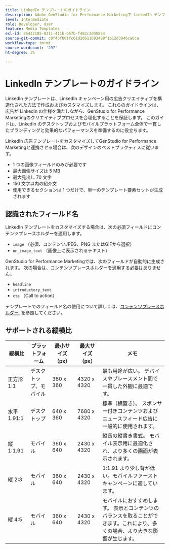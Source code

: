 ```yaml
---
title: LinkedIn テンプレートのガイドライン
description: Adobe GenStudio for Performance Marketingで LinkedIn テンプレートを使用する際は、ベストプラクティスに従ってください。
level: Intermediate
role: Developer, User
feature: Media Templates
exl-id: 85432185-8311-411b-b57b-f482c3d45854
source-git-commit: c0f45fb0ffc61d20611693498f1b12d3946ca6ca
workflow-type: tm+mt
source-wordcount: '297'
ht-degree: 3%

---
```


# LinkedIn テンプレートのガイドライン

LinkedIn テンプレートは、LinkedIn キャンペーン用の広告クリエイティブを構造化された方法で作成およびカスタマイズします。 これらのガイドラインは、広告が LinkedIn の仕様を満たしながら、GenStudio for Performance Marketingのクリエイティブプロセスを合理化することを保証します。 このガイドは、LinkedIn のデスクトップおよびモバイルプラットフォーム全体で一貫したブランディングと効果的なパフォーマンスを準備するのに役立ちます。

LinkedIn 広告テンプレートをカスタマイズしてGenStudio for Performance Marketingと連携させる場合は、次のデザインのベストプラクティスに従います。

- 1 つの画像フィールドのみが必要です
- 最大画像サイズは 5 MB
- 最大見出し 70 文字
- 150 文字以内の紹介文
- 使用できるセクションは 1 つだけで、単一のテンプレート要素セットが生成されます

## 認識されたフィールド名

LinkedIn テンプレートをカスタマイズする場合は、次の必須フィールドにコンテンツプレースホルダーを適用します。

- `image` （必須、コンテンツJPEG、PNG またはGIFから選択）
- `on_image_text` （画像上に表示されるテキスト）

GenStudio for Performance Marketingでは、次のフィールドが自動的に生成されます。 次の場合は、コンテンツプレースホルダーを適用する必要はありません。

- `headline`
- `introductory_text`
- `cta` （Call to action）

テンプレートでのフィールド名の使用について詳しくは、[&#x200B; コンテンツプレースホルダー &#x200B;](/help/user-guide/content/customize-template.md#content-placeholders) を参照してください。

## サポートされる縦横比

| 縦横比 | プラットフォーム | 最小サイズ （px） | 最大サイズ （px） | メモ |
|-------------------|-----------------|---------------|----------------|-------------------------------------------------------------------------------------|
| 正方形 1:1 | デスクトップ、モバイル | 360 x 360 | 4320 x 4320 | 最も用途が広い。 デバイスやプレースメント間で一貫した外観に最適です。 |
| 水平 1.91:1 | デスクトップ | 640 x 360 | 7680 x 4320 | 標準（横置き）。 スポンサー付きコンテンツおよびニュースフィード広告に一般的に使用されます。 |
| 縦 1:1.91 | モバイル | 360 x 640 | 2430 x 4320 | 縦長の縦書き書式。 モバイル表示用に最適化され、より多くの画面が表示されます。 |
| 縦 2:3 | モバイル | 360 x 640 | 2430 x 4320 | 1:1.91 より少し背が低い。モバイルファーストキャンペーンに適しています。 |
| 縦 4:5 | モバイル | 360 x 640 | 2430 x 4320 | モバイルにおすすめします。 表示とコンテンツのバランスを取ることができます。これにより、多くの場合、より大きな影響が生じます。 |

<!-- Potentially add an example

## Template example

+++Example: LinkedIn template

+++

-->
